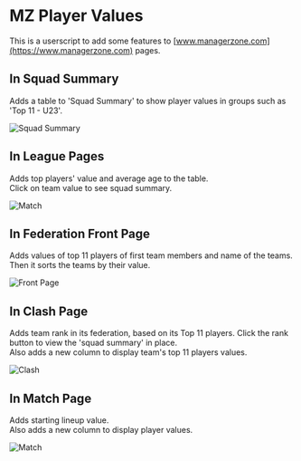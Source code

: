 # MZ Player Values
This is a userscript to add some features to [www.managerzone.com](https://www.managerzone.com) pages.  

## In Squad Summary

Adds a table to 'Squad Summary' to show player values in groups such as 'Top 11 - U23'.  

![Squad Summary](https://raw.githubusercontent.com/mz7z/mz-player-values/main/img/SquadSummary.png)


## In League Pages

Adds top players' value and average age to the table.  
Click on team value to see squad summary. 

![Match](https://raw.githubusercontent.com/mz7z/mz-player-values/main/img/LeaguePage.png)

## In Federation Front Page

Adds values of top 11 players of first team members and name of the teams. Then it sorts the teams by their value.  

![Front Page](https://raw.githubusercontent.com/mz7z/mz-player-values/main/img/FrontPage.png)

## In Clash Page

Adds team rank in its federation, based on its Top 11 players. Click the rank button to view the 'squad summary' in place.   
Also adds a new column to display team's top 11 players values.  

![Clash](https://raw.githubusercontent.com/mz7z/mz-player-values/main/img/Clash.png)


## In Match Page

Adds starting lineup value.  
Also adds a new column to display player values.

![Match](https://raw.githubusercontent.com/mz7z/mz-player-values/main/img//MatchPage.png)

